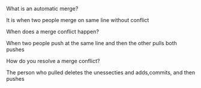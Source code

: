 What is an automatic merge?

It is when two people merge on same line without conflict

When does a merge conflict happen?

When two people push at the same line and then the other pulls both pushes

How do you resolve a merge conflict?

The person who pulled deletes the unessecties and adds,commits, and then pushes
